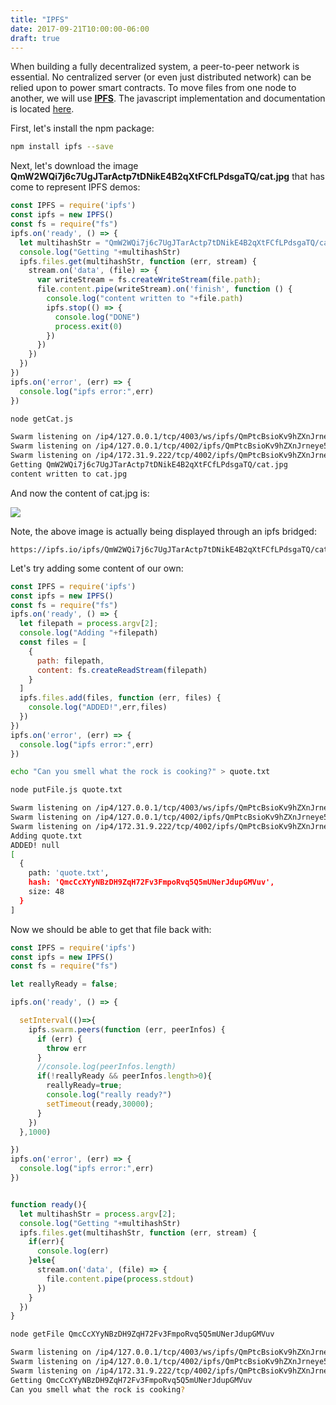 ```yaml
---
title: "IPFS"
date: 2017-09-21T10:00:00-06:00
draft: true
---
```

When building a fully decentralized system, a peer-to-peer network is essential. No centralized server (or even just distributed network) can be relied upon to power smart contracts. To move files from one node to another, we will use **<a href="https://ipfs.io" target="_blank">IPFS</a>**. The javascript implementation and documentation is located <a href="https://github.com/ipfs/js-ipfs" target="_blank">here</a>.

First, let's install the npm package:

```bash
npm install ipfs --save
```

Next, let's download the image **QmW2WQi7j6c7UgJTarActp7tDNikE4B2qXtFCfLPdsgaTQ/cat.jpg** that has come to represent IPFS demos:

```javascript
const IPFS = require('ipfs')
const ipfs = new IPFS()
const fs = require("fs")
ipfs.on('ready', () => {
  let multihashStr = "QmW2WQi7j6c7UgJTarActp7tDNikE4B2qXtFCfLPdsgaTQ/cat.jpg"
  console.log("Getting "+multihashStr)
  ipfs.files.get(multihashStr, function (err, stream) {
    stream.on('data', (file) => {
      var writeStream = fs.createWriteStream(file.path);
      file.content.pipe(writeStream).on('finish', function () {
        console.log("content written to "+file.path)
        ipfs.stop(() => {
          console.log("DONE")
          process.exit(0)
        })
      })
    })
  })
})
ipfs.on('error', (err) => {
  console.log("ipfs error:",err)
})

```
```bash
node getCat.js

Swarm listening on /ip4/127.0.0.1/tcp/4003/ws/ipfs/QmPtcBsioKv9hZXnJrneye5Vc2qxu3pJnn4xczVReSA6fC
Swarm listening on /ip4/127.0.0.1/tcp/4002/ipfs/QmPtcBsioKv9hZXnJrneye5Vc2qxu3pJnn4xczVReSA6fC
Swarm listening on /ip4/172.31.9.222/tcp/4002/ipfs/QmPtcBsioKv9hZXnJrneye5Vc2qxu3pJnn4xczVReSA6fC
Getting QmW2WQi7j6c7UgJTarActp7tDNikE4B2qXtFCfLPdsgaTQ/cat.jpg
content written to cat.jpg
```

And now the content of cat.jpg is:

<img src="https://ipfs.io/ipfs/QmW2WQi7j6c7UgJTarActp7tDNikE4B2qXtFCfLPdsgaTQ/cat.jpg" />

Note, the above image is actually being displayed through an ipfs bridged:

```
https://ipfs.io/ipfs/QmW2WQi7j6c7UgJTarActp7tDNikE4B2qXtFCfLPdsgaTQ/cat.jpg
```

Let's try adding some content of our own:

```javascript
const IPFS = require('ipfs')
const ipfs = new IPFS()
const fs = require("fs")
ipfs.on('ready', () => {
  let filepath = process.argv[2];
  console.log("Adding "+filepath)
  const files = [
    {
      path: filepath,
      content: fs.createReadStream(filepath)
    }
  ]
  ipfs.files.add(files, function (err, files) {
    console.log("ADDED!",err,files)
  })
})
ipfs.on('error', (err) => {
  console.log("ipfs error:",err)
})

```
```bash
echo "Can you smell what the rock is cooking?" > quote.txt

node putFile.js quote.txt
```

```bash
Swarm listening on /ip4/127.0.0.1/tcp/4003/ws/ipfs/QmPtcBsioKv9hZXnJrneye5Vc2qxu3pJnn4xczVReSA6fC
Swarm listening on /ip4/127.0.0.1/tcp/4002/ipfs/QmPtcBsioKv9hZXnJrneye5Vc2qxu3pJnn4xczVReSA6fC
Swarm listening on /ip4/172.31.9.222/tcp/4002/ipfs/QmPtcBsioKv9hZXnJrneye5Vc2qxu3pJnn4xczVReSA6fC
Adding quote.txt
ADDED! null
[
  {
    path: 'quote.txt',
    hash: 'QmcCcXYyNBzDH9ZqH72Fv3FmpoRvq5Q5mUNerJdupGMVuv',
    size: 48
  }
]
```

Now we should be able to get that file back with:

```javascript
const IPFS = require('ipfs')
const ipfs = new IPFS()
const fs = require("fs")

let reallyReady = false;

ipfs.on('ready', () => {

  setInterval(()=>{
    ipfs.swarm.peers(function (err, peerInfos) {
      if (err) {
        throw err
      }
      //console.log(peerInfos.length)
      if(!reallyReady && peerInfos.length>0){
        reallyReady=true;
        console.log("really ready?")
        setTimeout(ready,30000);
      }
    })
  },1000)

})
ipfs.on('error', (err) => {
  console.log("ipfs error:",err)
})


function ready(){
  let multihashStr = process.argv[2];
  console.log("Getting "+multihashStr)
  ipfs.files.get(multihashStr, function (err, stream) {
    if(err){
      console.log(err)
    }else{
      stream.on('data', (file) => {
        file.content.pipe(process.stdout)
      })
    }
  })
}

```
```bash
node getFile QmcCcXYyNBzDH9ZqH72Fv3FmpoRvq5Q5mUNerJdupGMVuv
```

```bash
Swarm listening on /ip4/127.0.0.1/tcp/4003/ws/ipfs/QmPtcBsioKv9hZXnJrneye5Vc2qxu3pJnn4xczVReSA6fC
Swarm listening on /ip4/127.0.0.1/tcp/4002/ipfs/QmPtcBsioKv9hZXnJrneye5Vc2qxu3pJnn4xczVReSA6fC
Swarm listening on /ip4/172.31.9.222/tcp/4002/ipfs/QmPtcBsioKv9hZXnJrneye5Vc2qxu3pJnn4xczVReSA6fC
Getting QmcCcXYyNBzDH9ZqH72Fv3FmpoRvq5Q5mUNerJdupGMVuv
Can you smell what the rock is cooking?
```

